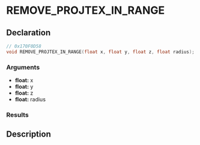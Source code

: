 # REMOVE_PROJTEX_IN_RANGE

## Declaration
```cpp
// 0x170F0D58
void REMOVE_PROJTEX_IN_RANGE(float x, float y, float z, float radius);
```

### Arguments
- **float:** x
- **float:** y
- **float:** z
- **float:** radius

### Results

## Description
